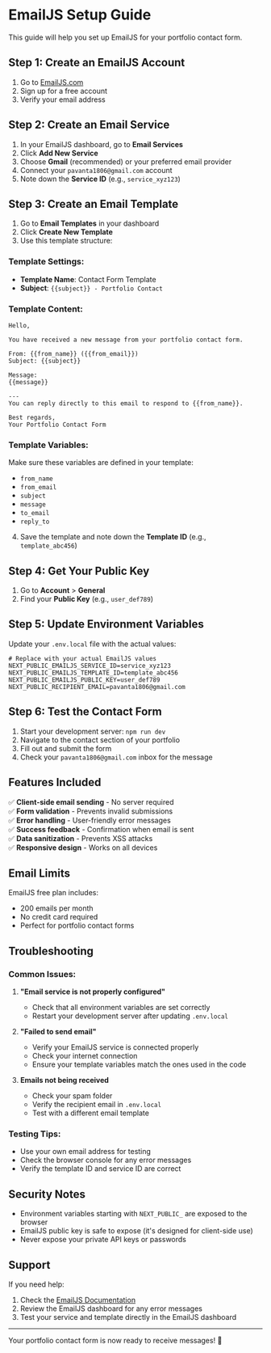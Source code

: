 # EmailJS Setup Guide

This guide will help you set up EmailJS for your portfolio contact form.

## Step 1: Create an EmailJS Account

1. Go to [EmailJS.com](https://www.emailjs.com/)
2. Sign up for a free account
3. Verify your email address

## Step 2: Create an Email Service

1. In your EmailJS dashboard, go to **Email Services**
2. Click **Add New Service**
3. Choose **Gmail** (recommended) or your preferred email provider
4. Connect your `pavanta1806@gmail.com` account
5. Note down the **Service ID** (e.g., `service_xyz123`)

## Step 3: Create an Email Template

1. Go to **Email Templates** in your dashboard
2. Click **Create New Template**
3. Use this template structure:

### Template Settings:
- **Template Name**: Contact Form Template
- **Subject**: `{{subject}} - Portfolio Contact`

### Template Content:
```
Hello,

You have received a new message from your portfolio contact form.

From: {{from_name}} ({{from_email}})
Subject: {{subject}}

Message:
{{message}}

---
You can reply directly to this email to respond to {{from_name}}.

Best regards,
Your Portfolio Contact Form
```

### Template Variables:
Make sure these variables are defined in your template:
- `from_name`
- `from_email` 
- `subject`
- `message`
- `to_email`
- `reply_to`

4. Save the template and note down the **Template ID** (e.g., `template_abc456`)

## Step 4: Get Your Public Key

1. Go to **Account** > **General**
2. Find your **Public Key** (e.g., `user_def789`)

## Step 5: Update Environment Variables

Update your `.env.local` file with the actual values:

```env
# Replace with your actual EmailJS values
NEXT_PUBLIC_EMAILJS_SERVICE_ID=service_xyz123
NEXT_PUBLIC_EMAILJS_TEMPLATE_ID=template_abc456
NEXT_PUBLIC_EMAILJS_PUBLIC_KEY=user_def789
NEXT_PUBLIC_RECIPIENT_EMAIL=pavanta1806@gmail.com
```

## Step 6: Test the Contact Form

1. Start your development server: `npm run dev`
2. Navigate to the contact section of your portfolio
3. Fill out and submit the form
4. Check your `pavanta1806@gmail.com` inbox for the message

## Features Included

✅ **Client-side email sending** - No server required  
✅ **Form validation** - Prevents invalid submissions  
✅ **Error handling** - User-friendly error messages  
✅ **Success feedback** - Confirmation when email is sent  
✅ **Data sanitization** - Prevents XSS attacks  
✅ **Responsive design** - Works on all devices  

## Email Limits

EmailJS free plan includes:
- 200 emails per month
- No credit card required
- Perfect for portfolio contact forms

## Troubleshooting

### Common Issues:

1. **"Email service is not properly configured"**
   - Check that all environment variables are set correctly
   - Restart your development server after updating `.env.local`

2. **"Failed to send email"**
   - Verify your EmailJS service is connected properly
   - Check your internet connection
   - Ensure your template variables match the ones used in the code

3. **Emails not being received**
   - Check your spam folder
   - Verify the recipient email in `.env.local`
   - Test with a different email template

### Testing Tips:

- Use your own email address for testing
- Check the browser console for any error messages
- Verify the template ID and service ID are correct

## Security Notes

- Environment variables starting with `NEXT_PUBLIC_` are exposed to the browser
- EmailJS public key is safe to expose (it's designed for client-side use)
- Never expose your private API keys or passwords

## Support

If you need help:
1. Check the [EmailJS Documentation](https://www.emailjs.com/docs/)
2. Review the EmailJS dashboard for any error messages
3. Test your service and template directly in the EmailJS dashboard

---

Your portfolio contact form is now ready to receive messages! 🎉
